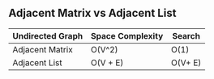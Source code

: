 ## Adjacent Matrix vs Adjacent List ##

|Undirected Graph | Space Complexity| Search |
|----------|----|------------------|
|Adjacent Matrix| O(V^2)| O(1)|
|Adjacent List  | O(V + E)| O(V+ E)| 
